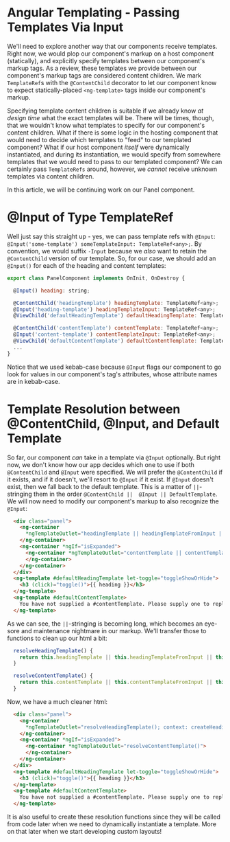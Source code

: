 # Angular Templating - Passing Templates Via Input

We'll need to explore another way that our components receive templates. Right now, we would plop our component's markup on a host component (statically),
and explicitly specify templates between our component's markup tags. As a review, these templates we provide between our component's markup tags are 
considered content children. We mark `TemplateRef`s with the `@ContentChild` decorator to let our component know to expect statically-placed 
`<ng-template>` tags inside our component's markup. 

Specifying template content children is suitable if we already know *at design time* what the exact templates will be. There will be times, though, that
we wouldn't know what templates to specify for our component's content children. What if there is some logic in the hosting component that would need to
decide which templates to "feed" to our templated component? What if our host component *itself* were dynamically instantiated, and during its instantiation,
we would specify from somewhere templates that we would need to pass to our templated component? We can certainly pass `TemplateRefs` around, however,
we *cannot* receive unknown templates via content children.

In this article, we will be continuing work on our Panel component.

# @Input of Type TemplateRef
Well just say this straight up - yes, we can pass template refs with `@Input`: `@Input('some-template') someTemplateInput: TemplateRef<any>;`.
By convention, we would suffix `-Input` because we *also* want to retain the `@ContentChild` version of our template. So, for
our case, we should add an `@Input()` for each of the heading and content templates:

```javascript
export class PanelComponent implements OnInit, OnDestroy {

  @Input() heading: string;

  @ContentChild('headingTemplate') headingTemplate: TemplateRef<any>;
  @Input('heading-template') headingTemplateInput: TemplateRef<any>;
  @ViewChild('defaultHeadingTemplate') defaultHeadingTemplate: TemplateRef<any>;

  @ContentChild('contentTemplate') contentTemplate: TemplateRef<any>;
  @Input('content-template') contentTemplateInput: TemplateRef<any>;
  @ViewChild('defaultContentTemplate') defaultContentTemplate: TemplateRef<any>;
  ...
}
```

Notice that we used kebab-case because `@Input` flags our component to go look for values in our component's tag's attributes, whose attribute names are in
kebab-case.

# Template Resolution between @ContentChild, @Input, and Default Template
So far, our component *can* take in a template via `@Input` optionally. But right now, we don't know how our app decides which one to use if both
`@ContentChild` and `@Input` were specified. We will prefer the `@ContentChild` if it exists, and if it doesn't, we'll resort to `@Input` if it
exist. If `@Input` doesn't exist, then we fall back to the default template. This is a matter of `||`-stringing them in the order `@ContentChild || 
@Input || DefaultTemplate`. We will now need to modify our component's markup to also recognize the `@Input`:

```html
  <div class="panel">
    <ng-container
      *ngTemplateOutlet="headingTemplate || headingTemplateFromInput || defaultHeadingTemplate; context: createHeadingTemplateContext() ">
    </ng-container>
    <ng-container *ngIf="isExpanded">
      <ng-container *ngTemplateOutlet="contentTemplate || contentTemplateFromInput || defaultContentTemplate">
      </ng-container>
    </ng-container>
  </div>
  <ng-template #defaultHeadingTemplate let-toggle="toggleShowOrHide">
    <h3 (click)="toggle()">{{ heading }}</h3>
  </ng-template>
  <ng-template #defaultContentTemplate>
    You have not supplied a #contentTemplate. Please supply one to replace this message.
  </ng-template>
```

As we can see, the `||`-stringing is becoming long, which becomes an eye-sore and maintenance nightmare in our markup. We'll transfer those to
functions to clean up our html a bit:

```javascript
  resolveHeadingTemplate() {
    return this.headingTemplate || this.headingTemplateFromInput || this.defaultHeadingTemplate;
  }

  resolveContentTemplate() {
    return this.contentTemplate || this.contentTemplateFromInput || this.defaultContentTemplate;
  }
```

Now, we have a much cleaner html:

```html
  <div class="panel">
    <ng-container
      *ngTemplateOutlet="resolveHeadingTemplate(); context: createHeadingTemplateContext() ">
    </ng-container>
    <ng-container *ngIf="isExpanded">
      <ng-container *ngTemplateOutlet="resolveContentTemplate()">
      </ng-container>
    </ng-container>
  </div>
  <ng-template #defaultHeadingTemplate let-toggle="toggleShowOrHide">
    <h3 (click)="toggle()">{{ heading }}</h3>
  </ng-template>
  <ng-template #defaultContentTemplate>
    You have not supplied a #contentTemplate. Please supply one to replace this message.
  </ng-template>
```

It is also useful to create these resolution functions since they will be called from code later when we need to dynamically instantiate a template.
More on that later when we start developing custom layouts!

